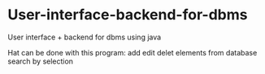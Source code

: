 # User-interface-backend-for-dbms
User interface + backend for dbms using java

Hat can be done with this program:
add edit delet elements from database
search by selection
